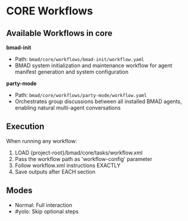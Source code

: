 # CORE Workflows

## Available Workflows in core

**bmad-init**
- Path: `bmad/core/workflows/bmad-init/workflow.yaml`
- BMAD system initialization and maintenance workflow for agent manifest generation and system configuration

**party-mode**
- Path: `bmad/core/workflows/party-mode/workflow.yaml`
- Orchestrates group discussions between all installed BMAD agents, enabling natural multi-agent conversations


## Execution

When running any workflow:
1. LOAD {project-root}/bmad/core/tasks/workflow.xml
2. Pass the workflow path as 'workflow-config' parameter
3. Follow workflow.xml instructions EXACTLY
4. Save outputs after EACH section

## Modes
- Normal: Full interaction
- #yolo: Skip optional steps
